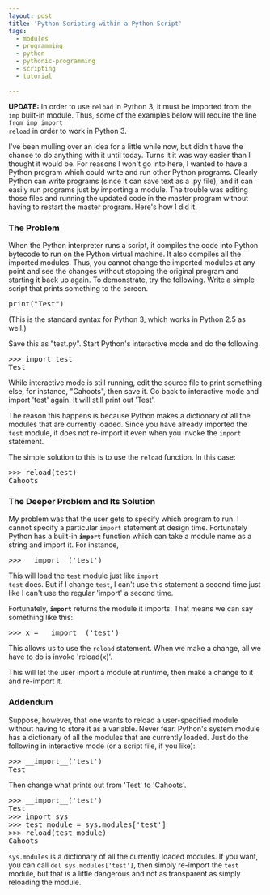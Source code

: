 ```yaml
---
layout: post
title: 'Python Scripting within a Python Script'
tags:
  - modules
  - programming
  - python
  - pythonic-programming
  - scripting
  - tutorial

---
```


<b>UPDATE:</b> In order to use <code>reload</code> in Python 3, it must be imported from the <code>imp</code> built-in module. Thus, some of the examples below will require the line <code>from imp import reload</code> in order to work in Python 3.

I've been mulling over an idea for a little while now, but didn't have the chance to do anything with it until today. Turns it it was way easier than I thought it would be. For reasons I won't go into here, I wanted to have a Python program which could write and run other Python programs. Clearly Python can write programs (since it can save text as a .py file), and it can easily run programs just by importing a module. The trouble was editing those files and running the updated code in the master program without having to restart the master program. Here's how I did it.

<!--more--><h3>The Problem</h3>

When the Python interpreter runs a script, it compiles the code into Python bytecode to run on the Python virtual machine. It also compiles all the imported modules. Thus, you cannot change the imported modules at any point and see the changes without stopping the original program and starting it back up again. To demonstrate, try the following. Write a simple script that prints something to the screen.

<pre>print("Test")</pre>

(This is the standard syntax for Python 3, which works in Python 2.5 as well.)

Save this as "test.py". Start Python's interactive mode and do the following.

<pre>&gt;&gt;&gt; import test
Test</pre>

While interactive mode is still running, edit the source file to print something else, for instance, "Cahoots", then save it. Go back to interactive mode and import 'test' again. It will still print out 'Test'.

The reason this happens is because Python makes a dictionary of all the modules that are currently loaded. Since you have already imported the <code>test</code> module, it does not re-import it even when you invoke the <code>import</code> statement.

The simple solution to this is to use the <code>reload</code> function. In this case:
<pre>&gt;&gt;&gt; reload(test)
Cahoots</pre>

<h3>The Deeper Problem and Its Solution</h3>

My problem was that the user gets to specify which program to run. I cannot specify a particular <code>import</code> statement at design time. Fortunately Python has a built-in <code>__import__</code> function which can take a module name as a string and import it. For instance,

<pre>&gt;&gt;&gt; __import__('test')</pre>

This will load the <code>test</code> module just like <code>import test</code> does. But if I change <code>test</code>, I can't use this statement a second time just like I can't use the regular 'import' a second time.

Fortunately, <code>__import__</code> returns the module it imports. That means we can say something like this:

<pre>&gt;&gt;&gt; x = __import__('test')</pre>

This allows us to use the <code>reload</code> statement. When we make a change, all we have to do is invoke 'reload(x)'.

This will let the user import a module at runtime, then make a change to it and re-import it.

<h3>Addendum</h3>

Suppose, however, that one wants to reload a user-specified module without having to store it as a variable. Never fear. Python's system module has a dictionary of all the modules that are currently loaded. Just do the following in interactive mode (or a script file, if you like):

<pre>&gt;&gt;&gt; __import__('test')
Test</pre>

Then change what prints out from 'Test' to 'Cahoots'.

<pre>&gt;&gt;&gt; __import__('test')
Test
&gt;&gt;&gt; import sys
&gt;&gt;&gt; test_module = sys.modules['test']
&gt;&gt;&gt; reload(test_module)
Cahoots</pre>

<code>sys.modules</code> is a dictionary of all the currently loaded modules. If you want, you can call <code>del sys.modules['test']</code>, then simply re-import the <code>test</code> module, but that is a little dangerous and not as transparent as simply reloading the module.
